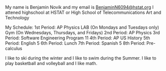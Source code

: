My name is Benjamin Novik and my email is BenjaminN6094@hstat.org
I attened highschool at HSTAT or High School of Telecommunications Art and Technology

My Schedule:
1st Period: AP Physics LAB (On Mondays and Tuesdays only) Gym (On Wednesdays, Thursdays, and Fridays)
2nd Period: AP Physics
3rd Period: Software Engineering Program 11
4th Period: AP US History
5th Period: English 5
6th Period: Lunch
7th Period: Spanish 5
8th Period: Pre-calculus

I like to ski during the winter and I like to swim during the Summer. I like to play basketball and volleyball and I like math.